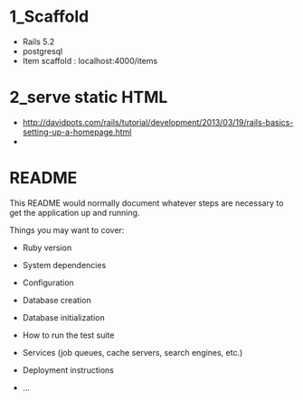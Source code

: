 # 1_Scaffold

- Rails 5.2
- postgresql
- Item scaffold : localhost:4000/items

# 2_serve static HTML

- http://davidpots.com/rails/tutorial/development/2013/03/19/rails-basics-setting-up-a-homepage.html
- 


# README

This README would normally document whatever steps are necessary to get the
application up and running.

Things you may want to cover:

* Ruby version

* System dependencies

* Configuration

* Database creation

* Database initialization

* How to run the test suite

* Services (job queues, cache servers, search engines, etc.)

* Deployment instructions

* ...
